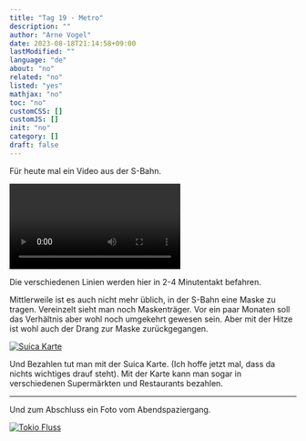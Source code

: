 ```yaml
---
title: "Tag 19 - Metro"
description: ""
author: "Arne Vogel"
date: 2023-08-18T21:14:58+09:00
lastModified: ""
language: "de"
about: "no"
related: "no"
listed: "yes"
mathjax: "no"
toc: "no"
customCSS: []
customJS: []
init: "no"
category: []
draft: false
---
```


Für heute mal ein Video aus der S-Bahn.

<video controls src="metro.mp4"></video>

Die verschiedenen Linien werden hier in 2-4 Minutentakt befahren.


Mittlerweile ist es auch nicht mehr üblich, in der S-Bahn eine Maske zu tragen.
Vereinzelt sieht man noch Maskenträger.
Vor ein paar Monaten soll das Verhältnis aber wohl noch umgekehrt gewesen sein.
Aber mit der Hitze ist wohl auch der Drang zur Maske zurückgegangen.

[![Suica Karte](suica-small.jpg)](suica.jpg)

Und Bezahlen tut man mit der Suica Karte.
(Ich hoffe jetzt mal, dass da nichts wichtiges drauf steht).
Mit der Karte kann man sogar in verschiedenen Supermärkten und Restaurants bezahlen.


---

Und zum Abschluss ein Foto vom Abendspaziergang.

[![Tokio Fluss](wasser-small.jpg)](wasser.jpg)
